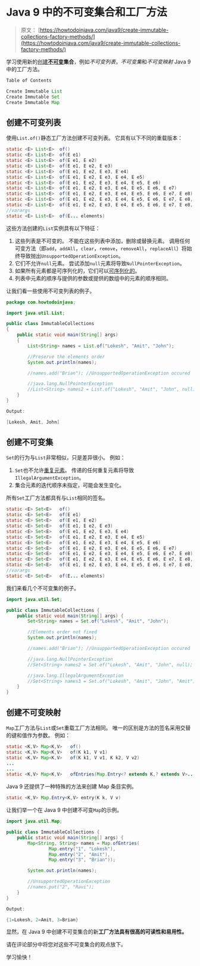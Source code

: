 # Java 9 中的不可变集合和工厂方法

> 原文： [https://howtodoinjava.com/java9/create-immutable-collections-factory-methods/](https://howtodoinjava.com/java9/create-immutable-collections-factory-methods/)

学习使用新的[创建](//howtodoinjava.com/design-patterns/creational/implementing-factory-design-pattern-in-java/)**[不可变](//howtodoinjava.com/java/basics/how-to-make-a-java-class-immutable/)集合**，例如*不可变列表*，*不可变集*和*不可变映射* Java 9 中的工厂方法。

```java
Table of Contents

Create Immutable List
Create Immutable Set
Create Immutable Map
```

## 创建不可变列表

使用`List.of()`静态工厂方法创建不可变列表。 它具有以下不同的重载版本：

```java
static <E> List<E>	of()
static <E> List<E>	of(E e1)
static <E> List<E>	of(E e1, E e2)
static <E> List<E>	of(E e1, E e2, E e3)
static <E> List<E>	of(E e1, E e2, E e3, E e4)
static <E> List<E>	of(E e1, E e2, E e3, E e4, E e5)
static <E> List<E>	of(E e1, E e2, E e3, E e4, E e5, E e6)
static <E> List<E>	of(E e1, E e2, E e3, E e4, E e5, E e6, E e7)
static <E> List<E>	of(E e1, E e2, E e3, E e4, E e5, E e6, E e7, E e8)
static <E> List<E>	of(E e1, E e2, E e3, E e4, E e5, E e6, E e7, E e8, E e9)
static <E> List<E>	of(E e1, E e2, E e3, E e4, E e5, E e6, E e7, E e8, E e9, E e10)
//varargs
static <E> List<E>	of(E... elements)
```

这些方法创建的`List`实例具有以下特征：

1.  这些列表是不可变的。 不能在这些列表中添加，删除或替换元素。 调用任何可变方法（即`add`，`addAll`，`clear`，`remove`，`removeAll`，`replaceAll`）将始终导致抛出`UnsupportedOperationException`。
2.  它们不允许`null`元素。 尝试添加`null`元素将导致`NullPointerException`。
3.  如果所有元素都是可序列化的，它们可以[可序列化的](//howtodoinjava.com/java/serialization/a-mini-guide-for-implementing-serializable-interface-in-java/)。
4.  列表中元素的顺序与提供的参数或提供的数组中的元素的顺序相同。

让我们看一些使用不可变列表的例子。

```java
package com.howtodoinjava;

import java.util.List;

public class ImmutableCollections 
{
    public static void main(String[] args) 
    {
        List<String> names = List.of("Lokesh", "Amit", "John");

        //Preserve the elements order
        System.out.println(names);

        //names.add("Brian"); //UnsupportedOperationException occured

        //java.lang.NullPointerException
        //List<String> names2 = List.of("Lokesh", "Amit", "John", null); 
    }
}

Output:

[Lokesh, Amit, John]

```

## 创建不可变集

`Set`的行为与`List`非常相似，只是差异很小。 例如：

1.  `Set`也不允许[重复元素](//howtodoinjava.com/puzzles/find-duplicate-elements-in-an-array/)。 传递的任何重复元素将导致`IllegalArgumentException`。
2.  集合元素的迭代顺序未指定，可能会发生变化。

所有`Set`工厂方法都具有与`List`相同的签名。

```java
static <E> Set<E>	of()
static <E> Set<E>	of(E e1)
static <E> Set<E>	of(E e1, E e2)
static <E> Set<E>	of(E e1, E e2, E e3)
static <E> Set<E>	of(E e1, E e2, E e3, E e4)
static <E> Set<E>	of(E e1, E e2, E e3, E e4, E e5)
static <E> Set<E>	of(E e1, E e2, E e3, E e4, E e5, E e6)
static <E> Set<E>	of(E e1, E e2, E e3, E e4, E e5, E e6, E e7)
static <E> Set<E>	of(E e1, E e2, E e3, E e4, E e5, E e6, E e7, E e8)
static <E> Set<E>	of(E e1, E e2, E e3, E e4, E e5, E e6, E e7, E e8, E e9)
static <E> Set<E>	of(E e1, E e2, E e3, E e4, E e5, E e6, E e7, E e8, E e9, E e10)
//varargs
static <E> Set<E>	of(E... elements)
```

我们来看几个不可变集的例子。

```java
import java.util.Set;

public class ImmutableCollections {
    public static void main(String[] args) {
        Set<String> names = Set.of("Lokesh", "Amit", "John");

        //Elements order not fixed
        System.out.println(names);

        //names.add("Brian"); //UnsupportedOperationException occured

        //java.lang.NullPointerException
        //Set<String> names2 = Set.of("Lokesh", "Amit", "John", null); 

        //java.lang.IllegalArgumentException
        //Set<String> names3 = Set.of("Lokesh", "Amit", "John", "Amit"); 
    }
}

```

## 创建不可变映射

`Map`工厂方法与`List`或`Set`重载工厂方法相同。 唯一的区别是方法的签名采用交替的键和值作为参数。 例如：

```java
static <K,V> Map<K,V>	of()
static <K,V> Map<K,V>	of(K k1, V v1)
static <K,V> Map<K,V>	of(K k1, V v1, K k2, V v2)
...
...
static <K,V> Map<K,V>	ofEntries(Map.Entry<? extends K,? extends V>... entries)
```

Java 9 还提供了一种特殊的方法来创建 Map 条目实例。

```java
static <K,V> Map.Entry<K,V>	entry​(K k, V v)
```

让我们举一个在 Java 9 中创建不可变`Map`的示例。

```java
import java.util.Map;

public class ImmutableCollections {
    public static void main(String[] args) {
        Map<String, String> names = Map.ofEntries(
                Map.entry("1", "Lokesh"),
                Map.entry("2", "Amit"),
                Map.entry("3", "Brian"));

        System.out.println(names);

        //UnsupportedOperationException
        //names.put("2", "Ravi");
    }
}

Output:

{1=Lokesh, 2=Amit, 3=Brian}

```

显然，在 Java 9 中创建不可变集合的新**工厂方法具有很高的可读性和易用性。**

请在评论部分中将您对这些不可变集合的观点放下。

学习愉快！